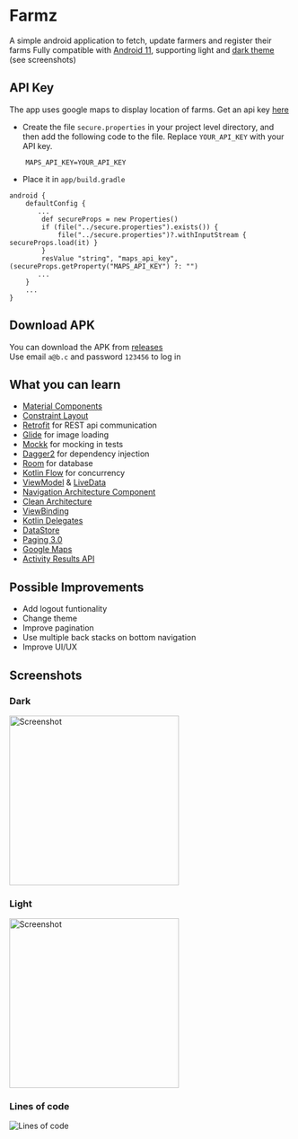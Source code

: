 # Farmz
A simple android application to fetch, update farmers and register their farms
Fully compatible with [Android 11][android-q], supporting light and [dark theme][dark-theme] (see screenshots)

## API Key
The app uses google maps to display location of farms. Get an api key [here](https://developers.google.com/maps/documentation/android-sdk/get-api-key) <br/>

* Create the file `secure.properties` in your project level directory, and then add the following code to the file. Replace `YOUR_API_KEY` with your API key.
```
    MAPS_API_KEY=YOUR_API_KEY

```

* Place it in `app/build.gradle`
```
android {
    defaultConfig {
       ...
        def secureProps = new Properties()
        if (file("../secure.properties").exists()) {
            file("../secure.properties")?.withInputStream { secureProps.load(it) }
        }
        resValue "string", "maps_api_key", (secureProps.getProperty("MAPS_API_KEY") ?: "")
       ...
    }
    ...
}
```

## Download APK
You can download the APK from [releases](https://github.com/KryptKode/Farmz/releases/tag/0.0.1) <br/>
Use email `a@b.c` and password `123456` to log in


## What you can learn
* [Material Components][material]
* [Constraint Layout][constraint-layout]
* [Retrofit][retrofit] for REST api communication
* [Glide][glide] for image loading
* [Mockk][mockk] for mocking in tests
* [Dagger2][dagger2] for dependency injection
* [Room][room] for database
* [Kotlin Flow][flow] for concurrency
* [ViewModel][viewmodel] & [LiveData][livedata]
* [Navigation Architecture Component][nav]
* [Clean Architecture][clean-arch]
* [ViewBinding][viewbinding]
* [Kotlin Delegates][delegates]
* [DataStore][datastore]
* [Paging 3.0][paging-3]
* [Google Maps][maps]
* [Activity Results API][results]




[mockwebserver]: https://github.com/square/okhttp/tree/master/mockwebserver
[androidx]: https://developer.android.com/jetpack/androidx
[arch]: https://developer.android.com/arch
[espresso]: https://google.github.io/android-testing-support-library/docs/espresso/
[retrofit]: http://square.github.io/retrofit
[glide]: https://github.com/bumptech/glide
[mockk]: https://github.com/mockk/mockk
[dagger2]: https://github.com/google/dagger
[kotlin]: https://developer.android.com/kotlin
[material]: https://github.com/material-components/material-components-android/
[android-q]: https://developer.android.com/preview
[dark-theme]: https://developer.android.com/preview/features/darktheme
[constraint-layout]: https://developer.android.com/reference/android/support/constraint/ConstraintLayout
[rxjava2]: https://github.com/ReactiveX/RxJava
[room]: https://developer.android.com/topic/libraries/architecture/room
[paging-3]:https://developer.android.com/topic/libraries/architecture/paging/v3-overview
[maps]:https://developers.google.com/maps/documentation/android-sdk/overview
[livedata]:https://developer.android.com/topic/libraries/architecture/livedata
[viewmodel]:https://developer.android.com/topic/libraries/architecture/viewmodel
[datastore]:https://developer.android.com/topic/libraries/architecture/datastore
[flow]:https://kotlinlang.org/docs/reference/coroutines/flow.html
[clean-arch]:https://blog.cleancoder.com/uncle-bob/2012/08/13/the-clean-architecture.html
[nav]:https://developer.android.com/guide/navigation/navigation-getting-started
[viewbinding]:https://developer.android.com/topic/libraries/view-binding
[delegates]:https://kotlinlang.org/docs/reference/delegated-properties.html
[results]:https://developer.android.com/training/basics/intents/result


## Possible Improvements
- Add logout funtionality
- Change theme
- Improve pagination
- Use multiple back stacks on bottom navigation
- Improve UI/UX


## Screenshots
### Dark
<img src="https://user-images.githubusercontent.com/25648077/96524630-b4917200-1270-11eb-8d97-68abf65d5619.gif" width="302" alt="Screenshot">

### Light
<img src="https://user-images.githubusercontent.com/25648077/96524147-5fa12c00-126f-11eb-9cc0-803126c99647.gif" width="302" alt="Screenshot">


### Lines of code
<img src="https://user-images.githubusercontent.com/25648077/96524965-911af700-1271-11eb-8bbf-ea788f53f1ba.png" alt="Lines of code">